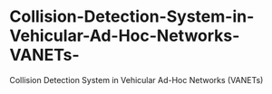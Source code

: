 # Collision-Detection-System-in-Vehicular-Ad-Hoc-Networks-VANETs-
Collision Detection System in Vehicular Ad-Hoc Networks (VANETs)
